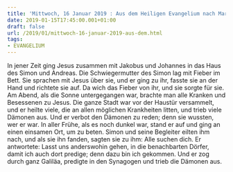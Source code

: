 ```yaml
---
title: 'Mittwoch, 16 Januar 2019 : Aus dem Heiligen Evangelium nach Markus - Mk 1,29-39.'
date: 2019-01-15T17:45:00.001+01:00
draft: false
url: /2019/01/mittwoch-16-januar-2019-aus-dem.html
tags: 
- EVANGELIUM
---
```


In jener Zeit ging Jesus zusammen mit Jakobus und Johannes in das Haus des Simon und Andreas. Die Schwiegermutter des Simon lag mit Fieber im Bett. Sie sprachen mit Jesus über sie, und er ging zu ihr, fasste sie an der Hand und richtete sie auf. Da wich das Fieber von ihr, und sie sorgte für sie. Am Abend, als die Sonne untergegangen war, brachte man alle Kranken und Besessenen zu Jesus. Die ganze Stadt war vor der Haustür versammelt, und er heilte viele, die an allen möglichen Krankheiten litten, und trieb viele Dämonen aus. Und er verbot den Dämonen zu reden; denn sie wussten, wer er war. In aller Frühe, als es noch dunkel war, stand er auf und ging an einen einsamen Ort, um zu beten. Simon und seine Begleiter eilten ihm nach, und als sie ihn fanden, sagten sie zu ihm: Alle suchen dich. Er antwortete: Lasst uns anderswohin gehen, in die benachbarten Dörfer, damit ich auch dort predige; denn dazu bin ich gekommen. Und er zog durch ganz Galiläa, predigte in den Synagogen und trieb die Dämonen aus.